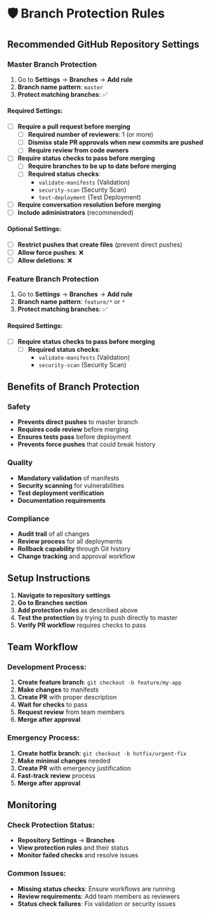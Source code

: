 # 🛡️ Branch Protection Rules

## **Recommended GitHub Repository Settings**

### **Master Branch Protection**
1. Go to **Settings** → **Branches** → **Add rule**
2. **Branch name pattern**: `master`
3. **Protect matching branches**: ✅

#### **Required Settings:**
- [ ] **Require a pull request before merging**
  - [ ] **Required number of reviewers**: 1 (or more)
  - [ ] **Dismiss stale PR approvals when new commits are pushed**
  - [ ] **Require review from code owners**

- [ ] **Require status checks to pass before merging**
  - [ ] **Require branches to be up to date before merging**
  - [ ] **Required status checks**:
    - `validate-manifests` (Validation)
    - `security-scan` (Security Scan)
    - `test-deployment` (Test Deployment)

- [ ] **Require conversation resolution before merging**
- [ ] **Include administrators** (recommended)

#### **Optional Settings:**
- [ ] **Restrict pushes that create files** (prevent direct pushes)
- [ ] **Allow force pushes**: ❌
- [ ] **Allow deletions**: ❌

### **Feature Branch Protection**
1. Go to **Settings** → **Branches** → **Add rule**
2. **Branch name pattern**: `feature/*` or `*`
3. **Protect matching branches**: ✅

#### **Required Settings:**
- [ ] **Require status checks to pass before merging**
  - [ ] **Required status checks**:
    - `validate-manifests` (Validation)
    - `security-scan` (Security Scan)

## **Benefits of Branch Protection**

### **Safety**
- **Prevents direct pushes** to master branch
- **Requires code review** before merging
- **Ensures tests pass** before deployment
- **Prevents force pushes** that could break history

### **Quality**
- **Mandatory validation** of manifests
- **Security scanning** for vulnerabilities
- **Test deployment verification**
- **Documentation requirements**

### **Compliance**
- **Audit trail** of all changes
- **Review process** for all deployments
- **Rollback capability** through Git history
- **Change tracking** and approval workflow

## **Setup Instructions**

1. **Navigate to repository settings**
2. **Go to Branches section**
3. **Add protection rules** as described above
4. **Test the protection** by trying to push directly to master
5. **Verify PR workflow** requires checks to pass

## **Team Workflow**

### **Development Process:**
1. **Create feature branch**: `git checkout -b feature/my-app`
2. **Make changes** to manifests
3. **Create PR** with proper description
4. **Wait for checks** to pass
5. **Request review** from team members
6. **Merge after approval**

### **Emergency Process:**
1. **Create hotfix branch**: `git checkout -b hotfix/urgent-fix`
2. **Make minimal changes** needed
3. **Create PR** with emergency justification
4. **Fast-track review** process
5. **Merge after approval**

## **Monitoring**

### **Check Protection Status:**
- **Repository Settings** → **Branches**
- **View protection rules** and their status
- **Monitor failed checks** and resolve issues

### **Common Issues:**
- **Missing status checks**: Ensure workflows are running
- **Review requirements**: Add team members as reviewers
- **Status check failures**: Fix validation or security issues

